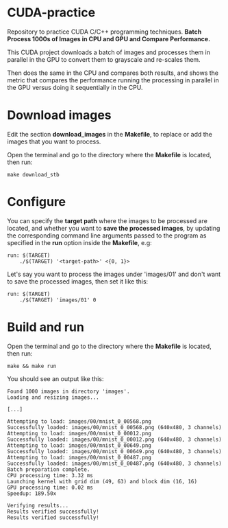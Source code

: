 # CUDA-practice
Repository to practice CUDA C/C++ programming techniques.
**Batch Process 1000s of Images in CPU and GPU and Compare Performance.**

This CUDA project downloads a batch of images and processes them in parallel in the GPU to convert them to grayscale and re-scales them.

Then does the same in the CPU and compares both results, and shows the metric that compares the performance running the processing in parallel in the GPU versus doing it sequentially in the CPU.

# Download images
Edit the section **download_images** in the **Makefile**, to replace or add the images that you want to process.

Open the terminal and go to the directory where the **Makefile** is located, then run:

`
make download_stb
`

# Configure
You can specify the **target path** where the images to be processed are located, and whether you want to **save the processed images**, by updating the corresponding command line arguments passed to the program as specified in the **run** option inside the **Makefile**, e.g:
```
run: $(TARGET)
	./$(TARGET) '<target-path>' <{0, 1}>
```
Let's say you want to process the images under 'images/01' and don't want to save the processed images, then set it like this:
```
run: $(TARGET)
	./$(TARGET) 'images/01' 0
```

# Build and run
Open the terminal and go to the directory where the **Makefile** is located, then run:

`make && make run`

You should see an output like this:

```
Found 1000 images in directory 'images'.
Loading and resizing images...

[...]

Attempting to load: images/00/mnist_0_00568.png
Successfully loaded: images/00/mnist_0_00568.png (640x480, 3 channels)
Attempting to load: images/00/mnist_0_00012.png
Successfully loaded: images/00/mnist_0_00012.png (640x480, 3 channels)
Attempting to load: images/00/mnist_0_00649.png
Successfully loaded: images/00/mnist_0_00649.png (640x480, 3 channels)
Attempting to load: images/00/mnist_0_00487.png
Successfully loaded: images/00/mnist_0_00487.png (640x480, 3 channels)
Batch preparation complete.
CPU processing time: 3.32 ms
Launching kernel with grid dim (49, 63) and block dim (16, 16)
GPU processing time: 0.02 ms
Speedup: 189.50x

Verifying results...
Results verified successfully!
Results verified successfully!
```